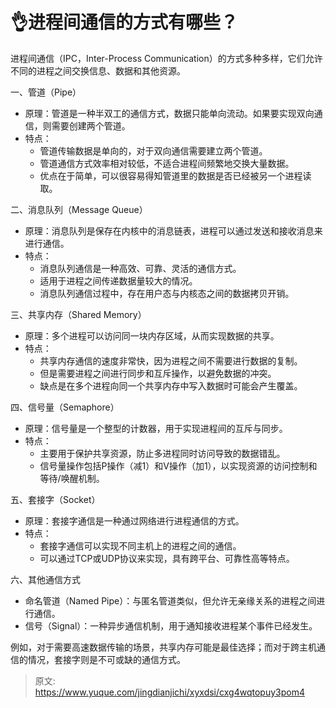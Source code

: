 # 👌进程间通信的方式有哪些？

进程间通信（IPC，Inter-Process Communication）的方式多种多样，它们允许不同的进程之间交换信息、数据和其他资源。

一、管道（Pipe）

+ 原理：管道是一种半双工的通信方式，数据只能单向流动。如果要实现双向通信，则需要创建两个管道。
+ 特点：
    - 管道传输数据是单向的，对于双向通信需要建立两个管道。
    - 管道通信方式效率相对较低，不适合进程间频繁地交换大量数据。
    - 优点在于简单，可以很容易得知管道里的数据是否已经被另一个进程读取。

二、消息队列（Message Queue）

+ 原理：消息队列是保存在内核中的消息链表，进程可以通过发送和接收消息来进行通信。
+ 特点：
    - 消息队列通信是一种高效、可靠、灵活的通信方式。
    - 适用于进程之间传递数据量较大的情况。
    - 消息队列通信过程中，存在用户态与内核态之间的数据拷贝开销。

三、共享内存（Shared Memory）

+ 原理：多个进程可以访问同一块内存区域，从而实现数据的共享。
+ 特点：
    - 共享内存通信的速度非常快，因为进程之间不需要进行数据的复制。
    - 但是需要进程之间进行同步和互斥操作，以避免数据的冲突。
    - 缺点是在多个进程向同一个共享内存中写入数据时可能会产生覆盖。

四、信号量（Semaphore）

+ 原理：信号量是一个整型的计数器，用于实现进程间的互斥与同步。
+ 特点：
    - 主要用于保护共享资源，防止多进程同时访问导致的数据错乱。
    - 信号量操作包括P操作（减1）和V操作（加1），以实现资源的访问控制和等待/唤醒机制。

五、套接字（Socket）

+ 原理：套接字通信是一种通过网络进行进程通信的方式。
+ 特点：
    - 套接字通信可以实现不同主机上的进程之间的通信。
    - 可以通过TCP或UDP协议来实现，具有跨平台、可靠性高等特点。

六、其他通信方式

+ 命名管道（Named Pipe）：与匿名管道类似，但允许无亲缘关系的进程之间进行通信。
+ 信号（Signal）：一种异步通信机制，用于通知接收进程某个事件已经发生。

例如，对于需要高速数据传输的场景，共享内存可能是最佳选择；而对于跨主机通信的情况，套接字则是不可或缺的通信方式。



> 原文: <https://www.yuque.com/jingdianjichi/xyxdsi/cxg4wqtopuy3pom4>